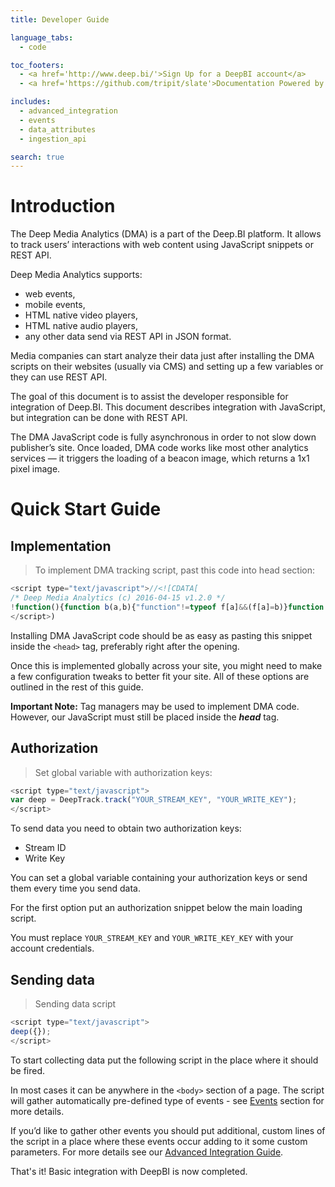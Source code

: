 ```yaml
---
title: Developer Guide

language_tabs:
  - code

toc_footers:
  - <a href='http://www.deep.bi/'>Sign Up for a DeepBI account</a>
  - <a href='https://github.com/tripit/slate'>Documentation Powered by Slate</a>

includes:
  - advanced_integration
  - events
  - data_attributes
  - ingestion_api

search: true
---
```


# Introduction

The Deep Media Analytics (DMA) is a part of the Deep.BI platform. It allows to track users’ interactions with web content using JavaScript snippets or REST API. 

Deep Media Analytics supports:

* web events,
* mobile events,
* HTML native video players,
* HTML native audio players,
* any other data send via REST API in JSON format.

Media companies can start analyze their data just after installing the DMA scripts on their websites (usually via CMS) and setting up a few variables or they can use REST API. 

The goal of this document is to assist the developer responsible for integration of Deep.BI. This document describes integration with JavaScript, but integration can be done with REST API. 

The DMA JavaScript code is fully asynchronous in order to not slow down publisher’s site. Once loaded, DMA code works like most other analytics services — it triggers the loading of a beacon image, which returns a 1x1 pixel image.

# Quick Start Guide

## Implementation

> To implement DMA tracking script, past this code into head section:

```javascript
<script type="text/javascript">//<![CDATA[
/* Deep Media Analytics (c) 2016-04-15 v1.2.0 */
!function(){function b(a,b){"function"!=typeof f[a]&&(f[a]=b)}function e(c,d,e,f,a){var b=function(b){Object.freeze&&freeze(b);var j=e.push(b),h=g[f];if(h)for(var i=0;i<h.length;++i)h[i](d,b,c[5],j);return a};return a||(a=b),b}function n(d){var c,b=a[l]("script");for(b.type="text/javascript",b.async=!0,b.src="http"+("https:"===a.location.protocol?"s:":":")+d;!(c=a[i](h)[0]);)a[i]("html")[0][k](a[l](h));c[k](b)}var a,m=new Date,j=new Function("return this;")(),c=j.top;try{a=c.document}catch(o){}void 0===a&&(c=j,a=c.document);var f=c.DeepTrack||(c.DeepTrack={}),d={},g={};b("hash",function(a){function hash(){return a}return hash}),b("each",function(c,a){a||(a=1);for(var e in d)for(var f=d[e],h=f[a],i=f[5],b=0;b<h.length;++b)c(e,h[b],i,b);var j=g[a]||(g[a]=[]);j.push(c)}),b("getInitTime",function(){return m}),b("options",function(a){return d[a][0].options}),b("track",function(c,g){var a,h,i,j,k,b=d[c];return b?(a=b[0],g&&(b[5]=g)):(d[c]=b=[0,h=[],i=[],j=[],k=[],g],b[0]=a=e(b,c,h,1),a.event=e(b,c,i,2,a),a.transform=e(b,c,j,3,a),a.newpage=e(b,c,k,4,a),a.hash=f.hash,a.options={}),a});var l="createElement",i="getElementsByTagName",k="appendChild",h="head";n("//api.deep.bi/scripts/v1/track.js")}();//]]>
</script>)
```

Installing DMA JavaScript code should be as easy as pasting this snippet inside the `<head>` tag, preferably right after the opening.

Once this is implemented globally across your site, you might need to make a few configuration tweaks to better fit your site. All of these options are outlined in the rest of this guide.

<aside class='notice'><b>Important Note:</b> Tag managers may be used to implement DMA code. However, our JavaScript must still be placed inside the <i><b>head</b></i> tag.</aside>

## Authorization

> Set global variable with authorization keys:

```javascript
<script type="text/javascript">
var deep = DeepTrack.track("YOUR_STREAM_KEY", "YOUR_WRITE_KEY");
</script>
```

To send data you need to obtain two authorization keys:

* Stream ID
* Write Key

You can set a global variable containing your authorization keys or send them every time you send data. 

For the first option put an authorization snippet below the main loading script.

<aside class="notice">
You must replace <code>YOUR_STREAM_KEY</code> and <code>YOUR_WRITE_KEY_KEY</code> with your account credentials.
</aside>

## Sending data

> Sending data script

```javascript
<script type="text/javascript">
deep({});
</script>
```

To start collecting data put the following script in the place where it should be fired.

In most cases it can be anywhere in the `<body>` section of a page. The script will gather automatically pre-defined type of events - see <a href="#events">Events</a> section for more details.

If you’d like to gather other events you should put additional, custom lines of the script in a place where these events occur adding to it some custom parameters. For more details see our <a href="#advanced-integration-guide">Advanced Integration Guide</a>.

<aside class="success">
That's it! Basic integration with DeepBI is now completed.
</aside>